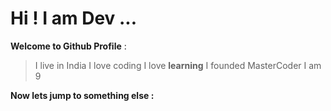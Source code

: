 # Hi ! I am Dev ...

**Welcome to Github Profile** : 

>I live in India 
>I love coding
>I love **learning**
>I founded MasterCoder
>I am 9 


**Now lets jump to something else :**



